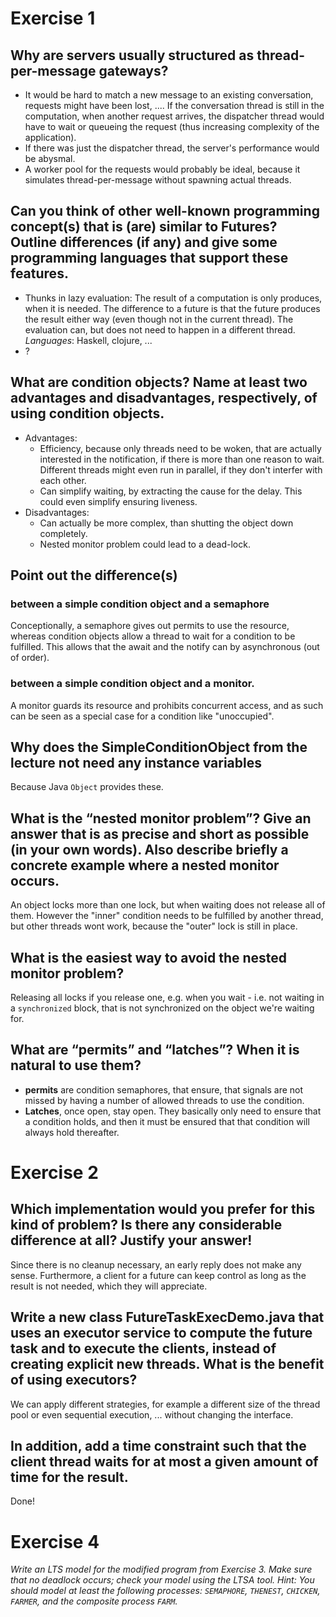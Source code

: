 # Exercise 1
## Why are servers usually structured as thread-per-message gateways?
* It would be hard to match a new message to an existing conversation, requests
  might have been lost, .... If the conversation thread is still in the
  computation, when another request arrives, the dispatcher thread would have to
  wait or queueing the request (thus increasing complexity of the application).
* If there was just the dispatcher thread, the server's performance would be
  abysmal.
* A worker pool for the requests would probably be ideal, because it simulates
  thread-per-message without spawning actual threads.

## Can you think of other well-known programming concept(s) that is (are) similar to Futures? Outline differences (if any) and give some programming languages that support these features.
* Thunks in lazy evaluation: The result of a computation is only produces, when
  it is needed. The difference to a future is that the future produces the
  result either way (even though not in the current thread). The evaluation can,
  but does not need to happen in a different thread. *Languages*: Haskell,
  clojure, ...
* ?
## What are condition objects? Name at least two advantages and disadvantages, respectively, of using condition objects.
* Advantages:
  - Efficiency, because only threads need to be woken, that are actually
    interested in the notification, if there is more than one reason to wait.
    Different threads might even run in parallel, if they don't interfer with
    each other.
  - Can simplify waiting, by extracting the cause for the delay. This could even
    simplify ensuring liveness.
* Disadvantages:
  - Can actually be more complex, than shutting the object down completely.
  - Nested monitor problem could lead to a dead-lock.

## Point out the difference(s)
### between a simple condition object and a semaphore
Conceptionally, a semaphore gives out permits to use the resource, whereas
condition objects allow a thread to wait for a condition to be fulfilled. This
allows that the await and the notify can by asynchronous (out of order). 

### between a simple condition object and a monitor.
A monitor guards its resource and prohibits concurrent access, and as such can
be seen as a special case for a condition like "unoccupied".

## Why does the SimpleConditionObject from the lecture not need any instance variables
Because Java `Object` provides these.

## What is the “nested monitor problem”? Give an answer that is as precise and short as possible (in your own words). Also describe briefly a concrete example where a nested monitor occurs.
An object locks more than one lock, but when waiting does not release all of
them. However the "inner" condition needs to be fulfilled by another thread, but
other threads wont work, because the "outer" lock is still in place.

## What is the easiest way to avoid the nested monitor problem?
Releasing all locks if you release one, e.g. when you wait - i.e. not waiting in
a `synchronized` block, that is not synchronized on the object we're waiting
for.

## What are “permits” and “latches”? When it is natural to use them?
* **permits** are condition semaphores, that ensure, that signals are not missed
  by having a number of allowed threads to use the condition.
* **Latches**, once open, stay open. They basically only need to ensure that a
  condition holds, and then it must be ensured that that condition will always
  hold thereafter.

# Exercise 2
## Which implementation would you prefer for this kind of problem? Is there any considerable difference at all? Justify your answer!
Since there is no cleanup necessary, an early reply does not make any sense.
Furthermore, a client for a future can keep control as long as the result is
not needed, which they will appreciate. 

## Write a new class FutureTaskExecDemo.java that uses an executor service to compute the future task and to execute the clients, instead of creating explicit new threads. What is the benefit of using executors?
We can apply different strategies, for example a different size of the thread
pool or even sequential execution, ... without changing the interface.

## In addition, add a time constraint such that the client thread waits for at most a given amount of time for the result.
Done!

# Exercise 4

*Write an LTS model for the modified program from Exercise 3. Make sure that no deadlock occurs; check your model using the LTSA tool. Hint: You should model at least the following processes: `SEMAPHORE`, `THENEST`, `CHICKEN`, `FARMER`, and the composite process `FARM`.*
